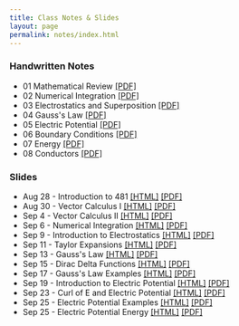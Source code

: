 ```yaml
---
title: Class Notes & Slides
layout: page
permalink: notes/index.html
---
```


### Handwritten Notes

- 01 Mathematical Review [[PDF]](./handwritten/01_Mathematical_Review.pdf)
- 02 Numerical Integration [[PDF]](./handwritten/02_Numerical_Integration.pdf)
- 03 Electrostatics and Superposition [[PDF]](./handwritten/03_Electrostatics_and_Superposition.pdf)
- 04 Gauss's Law [[PDF]](./handwritten/04_Gauss_Law.pdf)
- 05 Electric Potential [[PDF]](./handwritten/05_Electric_Potential.pdf)
- 06 Boundary Conditions [[PDF]](./handwritten/06_Boundary_Conditions.pdf)
- 07 Energy [[PDF]](./handwritten/07_Energy.pdf)
- 08 Conductors [[PDF]](./handwritten/08_Conductors.pdf)

### Slides

- Aug 28 - Introduction to 481 [[HTML]](./01-slides.html) [[PDF]](./01-slides.pdf)
- Aug 30 - Vector Calculus I [[HTML]](./02-slides.html) [[PDF]](./02-slides.pdf)
- Sep 4 - Vector Calculus II [[HTML]](./03-slides.html) [[PDF]](./03-slides.pdf)
- Sep 6 - Numerical Integration [[HTML]](./04-slides.html) [[PDF]](./04-slides.pdf)
- Sep 9 - Introduction to Electrostatics [[HTML]](./05-slides.html) [[PDF]](./05-slides.pdf)
- Sep 11 - Taylor Expansions [[HTML]](./06-slides.html) [[PDF]](./06-slides.pdf)
- Sep 13 - Gauss's Law [[HTML]](./07-slides.html) [[PDF]](./07-slides.pdf)
- Sep 15 - Dirac Delta Functions [[HTML]](./08-slides.html) [[PDF]](./08-slides.pdf)
- Sep 17 - Gauss's Law Examples [[HTML]](./09-slides.html) [[PDF]](./09-slides.pdf)
- Sep 19 - Introduction to Electric Potential [[HTML]](./10-slides.html) [[PDF]](./10-slides.pdf)
- Sep 23 - Curl of E and Electric Potential [[HTML]](./11-slides.html) [[PDF]](./11-slides.pdf)
- Sep 25 - Electric Potential Examples [[HTML]](./12-slides.html) [[PDF]](./12-slides.pdf)
- Sep 25 - Electric Potential Energy [[HTML]](./13-slides.html) [[PDF]](./13-slides.pdf)
